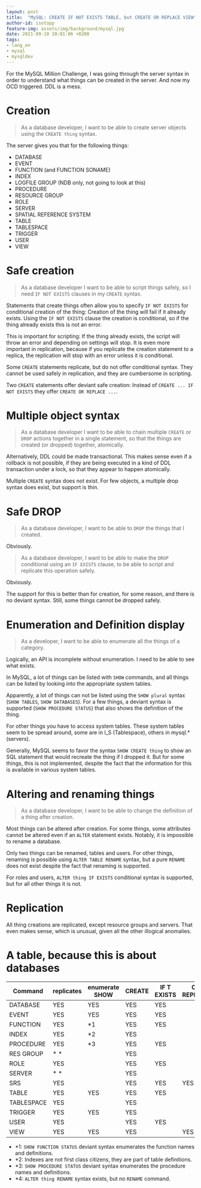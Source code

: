```yaml
---
layout: post
title:  "MySQL: CREATE IF NOT EXISTS TABLE, but CREATE OR REPLACE VIEW"
author-id: isotopp
feature-img: assets/img/background/mysql.jpg
date: 2021-09-10 20:01:06 +0200
tags:
- lang_en
- mysql
- mysqldev
---
```

For the MySQL Million Challenge, I was going through the server syntax in order to understand what things can be created in the server.
And now my OCD triggered.
DDL is a mess.

# Creation

> As a database developer, I want to be able to create server objects using the `CREATE thing` syntax.

The server gives you that for the following things:

- DATABASE
- EVENT
- FUNCTION (and FUNCTION SONAME)
- INDEX
- LOGFILE GROUP (NDB only, not going to look at this)
- PROCEDURE
- RESOURCE GROUP
- ROLE
- SERVER
- SPATIAL REFERENCE SYSTEM
- TABLE
- TABLESPACE
- TRIGGER
- USER
- VIEW

# Safe creation

> As a database developer I want to be able to script things safely, so I need `IF NOT EXISTS` clauses in my `CREATE` syntax.

Statements that create things often allow you to specify `IF NOT EXISTS` for conditional creation of the thing:
Creation of the thing will fail if it already exists.
Using the `IF NOT EXISTS` clause the creation is conditional, so if the thing already exists this is not an error.

This is important for scripting: If the thing already exists, the script will throw an error and depending on settings will stop.
It is even more important in replication, because if you replicate the creation statement to a replica, the replication will stop with an error unless it is conditional.

Some `CREATE` statements replicate, but do not offer conditional syntax.
They cannot be used safely in replication, and they are cumbersome in scripting.

Two `CREATE` statements offer deviant safe creation: Instead of `CREATE ... IF NOT EXISTS` they offer `CREATE OR REPLACE ...`.

# Multiple object syntax

> As a database developer I want to be able to chain multiple `CREATE` or `DROP` actions together in a single statement, so that the things are created (or dropped) together, atomically.

Alternatively, DDL could be made transactional.
This makes sense even if a rollback is not possible, if they are being executed in a kind of DDL transaction under a lock, so that they appear to happen atomically.

Multiple `CREATE` syntax does not exist.
For few objects, a multiple drop syntax does exist, but support is thin.

# Safe DROP

> As a database developer, I want to be able to `DROP` the things that I created.

Obviously.

> As a database developer, I want to be able to make the `DROP` conditional using an `IF EXISTS` clause, to be able to script and replicate this operation safely.

Obviously.

The support for this is better than for creation, for some reason, and there is no deviant syntax.
Still, some things cannot be dropped safely.

# Enumeration and Definition display

> As a developer, I want to be able to enumerate all the things of a category.

Logically, an API is incomplete without enumeration.
I need to be able to see what exists.

In MySQL, a lot of things can be listed with `SHOW` commands, and all things can be listed by looking into the appropriate system tables.

Apparently, a lot of things can not be listed using the `SHOW plural` syntax (`SHOW TABLES`, `SHOW DATABASES`).
For a few things, a deviant syntax is supported (`SHOW PROCEDURE STATUS`) that also shows the definition of the thing.

For other things you have to access system tables.
These system tables seem to be spread around, some are in I_S (Tablespace), others in mysql.* (servers).

Generally, MySQL seems to favor the syntax `SHOW CREATE thing` to show an SQL statement that would recreate the thing if I dropped it.
But for some things, this is not implemented, despite the fact that the information for this is available in various system tables.

# Altering and renaming things

> As a database developer, I want to be able to change the definition of a thing after creation.

Most things can be altered after creation.
For some things, some attributes cannot be altered even if an `ALTER` statement exists. Notably, it is impossible to rename a database.

Only two things can be renamed, tables and users.
For other things, renaming is possible using `ALTER TABLE RENAME` syntax, but a pure `RENAME` does not exist despite the fact that renaming is supported.

For roles and users, `ALTER thing IF EXISTS` conditional syntax is supported, but for all other things it is not.

# Replication

All thing creations are replicated, except resource groups and servers.
That even makes sense, which is unusual, given all the other illogical anomalies.

# A table, because this is about databases

| Command | replicates | enumerate SHOW| CREATE | IF   T EXISTS| OR REPLACE | DROP | IF EXISTS | MULTI | SHOW CREATE | ALTER | IF EXISTS | RENAME |
|---------|------------|---------------|--------|--------------|------------|------|-----------|-------|-------------|-------|-----------|--------|
| DATABASE|  YES       | YES           |  YES   | YES          |            | YES  | YES       |       | YES         | YES   |           |        |
| EVENT   |  YES       | YES           |  YES   | YES          |            | YES  | YES       |       | YES         | YES   |           | *4     |
| FUNCTION|  YES       | *1            |  YES   | YES          |            | YES  | YES       |       | YES         | YES   |           |        |
| INDEX   |  YES       | *2            |  YES   |              |            | YES  |           |       | *2          |       |           | *4     |
|PROCEDURE|  YES       | *3            |  YES   | YES          |            | YES  | YES       |       | YES         | YES   |           | *4     |
|RES GROUP|  *  *      |               |  YES   |              |            | YES  |           |       |             |       |           |        |
| ROLE    |  YES       |               |  YES   | YES          |            | YES  | YES       | YES   |             |       | YES       | YES    |
| SERVER  |  *  *      |               |  YES   |              |            | YES  | YES       |       |             | YES   |           |        |
| SRS     |  YES       |               |  YES   | YES          | YES        | YES  | YES       |       |             |       |           |        |
| TABLE   |  YES       | YES           |  YES   | YES          |            | YES  | YES       | YES   | YES         | YES   |           | YES    |
|TABLESPACE| YES       |               |  YES   |              |            | YES  |           |       |             | YES   |           | *4     |
| TRIGGER |  YES       | YES           |  YES   |              |            | YES  | YES       |       | YES         |       |           |        |
| USER    |  YES       |               |  YES   | YES          |            | YES  | YES       | YES   |             | YES   | YES       | YES    |
| VIEW    |  YES       | YES           |  YES   |              | YES        | YES  | YES       | YES   | YES         | YES   |           | YES    |

- *1: `SHOW FUNCTION STATUS` deviant syntax enumerates the function names and definitions.
- *2: Indexes are not first class citizens, they are part of table definitions.
- *3: `SHOW PROCEDURE STATUS` deviant syntax enumerates the procedure names and definitions.
- *4: `ALTER thing RENAME` syntax exists, but no `RENAME` command.

